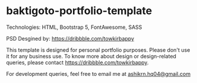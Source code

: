 # baktigoto-portfolio-template

Technologies: HTML, Bootstrap 5, FontAwesome, SASS

PSD Desgined by: https://dribbble.com/towkirbappy

This template is designed for personal portfolio purposes. Please don't use it for any business use. To know more about design or design-related queries, please contact https://dribbble.com/towkirbappy. 

For development queries, feel free to email me at ashikrn.hq04@gmail.com

